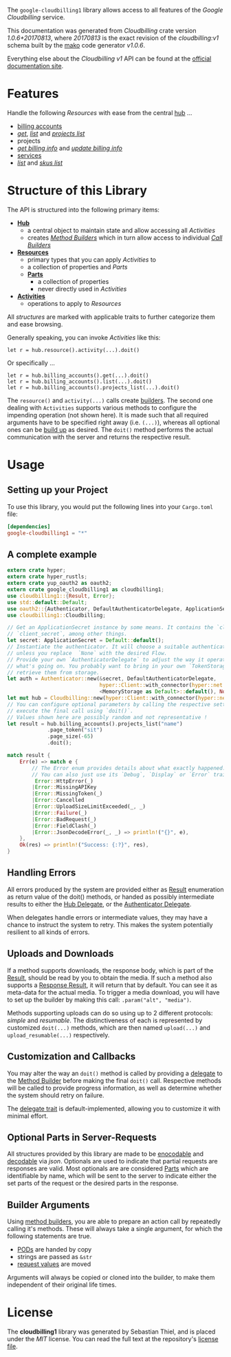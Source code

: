 <!---
DO NOT EDIT !
This file was generated automatically from 'src/mako/api/README.md.mako'
DO NOT EDIT !
-->
The `google-cloudbilling1` library allows access to all features of the *Google Cloudbilling* service.

This documentation was generated from *Cloudbilling* crate version *1.0.6+20170813*, where *20170813* is the exact revision of the *cloudbilling:v1* schema built by the [mako](http://www.makotemplates.org/) code generator *v1.0.6*.

Everything else about the *Cloudbilling* *v1* API can be found at the
[official documentation site](https://cloud.google.com/billing/).
# Features

Handle the following *Resources* with ease from the central [hub](https://docs.rs/google-cloudbilling1/1.0.6+20170813/google_cloudbilling1/struct.Cloudbilling.html) ... 

* [billing accounts](https://docs.rs/google-cloudbilling1/1.0.6+20170813/google_cloudbilling1/struct.BillingAccount.html)
 * [*get*](https://docs.rs/google-cloudbilling1/1.0.6+20170813/google_cloudbilling1/struct.BillingAccountGetCall.html), [*list*](https://docs.rs/google-cloudbilling1/1.0.6+20170813/google_cloudbilling1/struct.BillingAccountListCall.html) and [*projects list*](https://docs.rs/google-cloudbilling1/1.0.6+20170813/google_cloudbilling1/struct.BillingAccountProjectListCall.html)
* projects
 * [*get billing info*](https://docs.rs/google-cloudbilling1/1.0.6+20170813/google_cloudbilling1/struct.ProjectGetBillingInfoCall.html) and [*update billing info*](https://docs.rs/google-cloudbilling1/1.0.6+20170813/google_cloudbilling1/struct.ProjectUpdateBillingInfoCall.html)
* [services](https://docs.rs/google-cloudbilling1/1.0.6+20170813/google_cloudbilling1/struct.Service.html)
 * [*list*](https://docs.rs/google-cloudbilling1/1.0.6+20170813/google_cloudbilling1/struct.ServiceListCall.html) and [*skus list*](https://docs.rs/google-cloudbilling1/1.0.6+20170813/google_cloudbilling1/struct.ServiceSkuListCall.html)




# Structure of this Library

The API is structured into the following primary items:

* **[Hub](https://docs.rs/google-cloudbilling1/1.0.6+20170813/google_cloudbilling1/struct.Cloudbilling.html)**
    * a central object to maintain state and allow accessing all *Activities*
    * creates [*Method Builders*](https://docs.rs/google-cloudbilling1/1.0.6+20170813/google_cloudbilling1/trait.MethodsBuilder.html) which in turn
      allow access to individual [*Call Builders*](https://docs.rs/google-cloudbilling1/1.0.6+20170813/google_cloudbilling1/trait.CallBuilder.html)
* **[Resources](https://docs.rs/google-cloudbilling1/1.0.6+20170813/google_cloudbilling1/trait.Resource.html)**
    * primary types that you can apply *Activities* to
    * a collection of properties and *Parts*
    * **[Parts](https://docs.rs/google-cloudbilling1/1.0.6+20170813/google_cloudbilling1/trait.Part.html)**
        * a collection of properties
        * never directly used in *Activities*
* **[Activities](https://docs.rs/google-cloudbilling1/1.0.6+20170813/google_cloudbilling1/trait.CallBuilder.html)**
    * operations to apply to *Resources*

All *structures* are marked with applicable traits to further categorize them and ease browsing.

Generally speaking, you can invoke *Activities* like this:

```Rust,ignore
let r = hub.resource().activity(...).doit()
```

Or specifically ...

```ignore
let r = hub.billing_accounts().get(...).doit()
let r = hub.billing_accounts().list(...).doit()
let r = hub.billing_accounts().projects_list(...).doit()
```

The `resource()` and `activity(...)` calls create [builders][builder-pattern]. The second one dealing with `Activities` 
supports various methods to configure the impending operation (not shown here). It is made such that all required arguments have to be 
specified right away (i.e. `(...)`), whereas all optional ones can be [build up][builder-pattern] as desired.
The `doit()` method performs the actual communication with the server and returns the respective result.

# Usage

## Setting up your Project

To use this library, you would put the following lines into your `Cargo.toml` file:

```toml
[dependencies]
google-cloudbilling1 = "*"
```

## A complete example

```Rust
extern crate hyper;
extern crate hyper_rustls;
extern crate yup_oauth2 as oauth2;
extern crate google_cloudbilling1 as cloudbilling1;
use cloudbilling1::{Result, Error};
use std::default::Default;
use oauth2::{Authenticator, DefaultAuthenticatorDelegate, ApplicationSecret, MemoryStorage};
use cloudbilling1::Cloudbilling;

// Get an ApplicationSecret instance by some means. It contains the `client_id` and 
// `client_secret`, among other things.
let secret: ApplicationSecret = Default::default();
// Instantiate the authenticator. It will choose a suitable authentication flow for you, 
// unless you replace  `None` with the desired Flow.
// Provide your own `AuthenticatorDelegate` to adjust the way it operates and get feedback about 
// what's going on. You probably want to bring in your own `TokenStorage` to persist tokens and
// retrieve them from storage.
let auth = Authenticator::new(&secret, DefaultAuthenticatorDelegate,
                              hyper::Client::with_connector(hyper::net::HttpsConnector::new(hyper_rustls::TlsClient::new())),
                              <MemoryStorage as Default>::default(), None);
let mut hub = Cloudbilling::new(hyper::Client::with_connector(hyper::net::HttpsConnector::new(hyper_rustls::TlsClient::new())), auth);
// You can configure optional parameters by calling the respective setters at will, and
// execute the final call using `doit()`.
// Values shown here are possibly random and not representative !
let result = hub.billing_accounts().projects_list("name")
             .page_token("sit")
             .page_size(-65)
             .doit();

match result {
    Err(e) => match e {
        // The Error enum provides details about what exactly happened.
        // You can also just use its `Debug`, `Display` or `Error` traits
         Error::HttpError(_)
        |Error::MissingAPIKey
        |Error::MissingToken(_)
        |Error::Cancelled
        |Error::UploadSizeLimitExceeded(_, _)
        |Error::Failure(_)
        |Error::BadRequest(_)
        |Error::FieldClash(_)
        |Error::JsonDecodeError(_, _) => println!("{}", e),
    },
    Ok(res) => println!("Success: {:?}", res),
}

```
## Handling Errors

All errors produced by the system are provided either as [Result](https://docs.rs/google-cloudbilling1/1.0.6+20170813/google_cloudbilling1/enum.Result.html) enumeration as return value of 
the doit() methods, or handed as possibly intermediate results to either the 
[Hub Delegate](https://docs.rs/google-cloudbilling1/1.0.6+20170813/google_cloudbilling1/trait.Delegate.html), or the [Authenticator Delegate](https://docs.rs/yup-oauth2/*/yup_oauth2/trait.AuthenticatorDelegate.html).

When delegates handle errors or intermediate values, they may have a chance to instruct the system to retry. This 
makes the system potentially resilient to all kinds of errors.

## Uploads and Downloads
If a method supports downloads, the response body, which is part of the [Result](https://docs.rs/google-cloudbilling1/1.0.6+20170813/google_cloudbilling1/enum.Result.html), should be
read by you to obtain the media.
If such a method also supports a [Response Result](https://docs.rs/google-cloudbilling1/1.0.6+20170813/google_cloudbilling1/trait.ResponseResult.html), it will return that by default.
You can see it as meta-data for the actual media. To trigger a media download, you will have to set up the builder by making
this call: `.param("alt", "media")`.

Methods supporting uploads can do so using up to 2 different protocols: 
*simple* and *resumable*. The distinctiveness of each is represented by customized 
`doit(...)` methods, which are then named `upload(...)` and `upload_resumable(...)` respectively.

## Customization and Callbacks

You may alter the way an `doit()` method is called by providing a [delegate](https://docs.rs/google-cloudbilling1/1.0.6+20170813/google_cloudbilling1/trait.Delegate.html) to the 
[Method Builder](https://docs.rs/google-cloudbilling1/1.0.6+20170813/google_cloudbilling1/trait.CallBuilder.html) before making the final `doit()` call. 
Respective methods will be called to provide progress information, as well as determine whether the system should 
retry on failure.

The [delegate trait](https://docs.rs/google-cloudbilling1/1.0.6+20170813/google_cloudbilling1/trait.Delegate.html) is default-implemented, allowing you to customize it with minimal effort.

## Optional Parts in Server-Requests

All structures provided by this library are made to be [enocodable](https://docs.rs/google-cloudbilling1/1.0.6+20170813/google_cloudbilling1/trait.RequestValue.html) and 
[decodable](https://docs.rs/google-cloudbilling1/1.0.6+20170813/google_cloudbilling1/trait.ResponseResult.html) via *json*. Optionals are used to indicate that partial requests are responses 
are valid.
Most optionals are are considered [Parts](https://docs.rs/google-cloudbilling1/1.0.6+20170813/google_cloudbilling1/trait.Part.html) which are identifiable by name, which will be sent to 
the server to indicate either the set parts of the request or the desired parts in the response.

## Builder Arguments

Using [method builders](https://docs.rs/google-cloudbilling1/1.0.6+20170813/google_cloudbilling1/trait.CallBuilder.html), you are able to prepare an action call by repeatedly calling it's methods.
These will always take a single argument, for which the following statements are true.

* [PODs][wiki-pod] are handed by copy
* strings are passed as `&str`
* [request values](https://docs.rs/google-cloudbilling1/1.0.6+20170813/google_cloudbilling1/trait.RequestValue.html) are moved

Arguments will always be copied or cloned into the builder, to make them independent of their original life times.

[wiki-pod]: http://en.wikipedia.org/wiki/Plain_old_data_structure
[builder-pattern]: http://en.wikipedia.org/wiki/Builder_pattern
[google-go-api]: https://github.com/google/google-api-go-client

# License
The **cloudbilling1** library was generated by Sebastian Thiel, and is placed 
under the *MIT* license.
You can read the full text at the repository's [license file][repo-license].

[repo-license]: https://github.com/Byron/google-apis-rsblob/master/LICENSE.md
